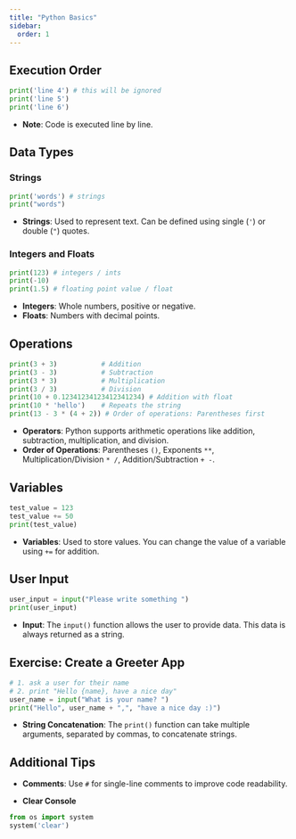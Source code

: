 ```yaml
---
title: "Python Basics"
sidebar:
  order: 1
---
```


## Execution Order

```py
print('line 4') # this will be ignored
print('line 5')
print('line 6')
```

- **Note**: Code is executed line by line.

## Data Types

### Strings

```py
print('words') # strings
print("words")
```

- **Strings**: Used to represent text. Can be defined using single (`'`) or double (`"`) quotes.

### Integers and Floats

```py
print(123) # integers / ints
print(-10)
print(1.5) # floating point value / float
```

- **Integers**: Whole numbers, positive or negative.
- **Floats**: Numbers with decimal points.

## Operations

```py
print(3 + 3)           # Addition
print(3 - 3)           # Subtraction
print(3 * 3)           # Multiplication
print(3 / 3)           # Division
print(10 + 0.12341234123412341234) # Addition with float
print(10 * 'hello')    # Repeats the string
print(13 - 3 * (4 + 2)) # Order of operations: Parentheses first
```

- **Operators**: Python supports arithmetic operations like addition, subtraction, multiplication, and division.
- **Order of Operations**: Parentheses `()`, Exponents `**`, Multiplication/Division `* /`, Addition/Subtraction `+ -`.

## Variables

```py
test_value = 123
test_value += 50
print(test_value)
```

- **Variables**: Used to store values. You can change the value of a variable using `+=` for addition.

## User Input

```py
user_input = input("Please write something ")
print(user_input)
```

- **Input**: The `input()` function allows the user to provide data. This data is always returned as a string.

## Exercise: Create a Greeter App

```py
# 1. ask a user for their name
# 2. print "Hello {name}, have a nice day"
user_name = input("What is your name? ")
print("Hello", user_name + ",", "have a nice day :)")
```

- **String Concatenation**: The `print()` function can take multiple arguments, separated by commas, to concatenate strings.

## Additional Tips

- **Comments**: Use `#` for single-line comments to improve code readability.

- **Clear Console**

```py
from os import system
system('clear')
```
